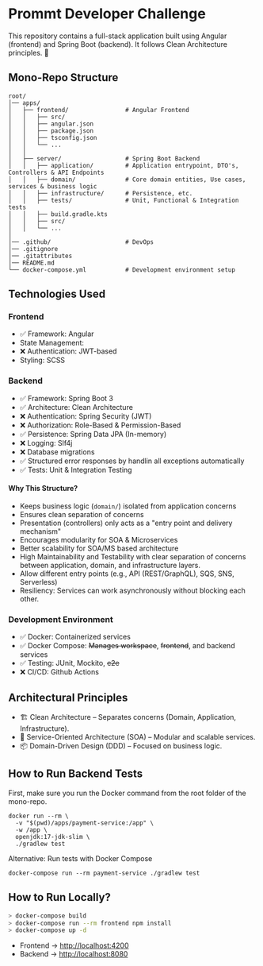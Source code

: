 # Prommt Developer Challenge
This repository contains a full-stack application built using Angular (frontend) and Spring Boot (backend). It follows Clean Architecture principles. 🚀

## Mono-Repo Structure
```
root/
│── apps/
│   ├── frontend/                # Angular Frontend
│   │   ├── src/
│   │   ├── angular.json
│   │   ├── package.json
│   │   ├── tsconfig.json
│   │   └── ...
│   │
│   ├── server/                  # Spring Boot Backend
│   │   ├── application/         # Application entrypoint, DTO's, Controllers & API Endpoints
│   │   ├── domain/              # Core domain entities, Use cases, services & business logic
│   │   ├── infrastructure/      # Persistence, etc.
│   │   ├── tests/               # Unit, Functional & Integration tests
│   │   ├── build.gradle.kts
│   │   ├── src/
│   │   └── ...
│
│── .github/                     # DevOps
│── .gitignore
│── .gitattributes
│── README.md
└── docker-compose.yml           # Development environment setup
```

## Technologies Used
### Frontend
- ✅ Framework: Angular
- State Management:
- ❌ Authentication: JWT-based
- Styling: SCSS

### Backend
- ✅ Framework: Spring Boot 3
- ✅ Architecture: Clean Architecture
- ❌ Authentication: Spring Security (JWT)
- ❌ Authorization: Role-Based & Permission-Based
- ✅ Persistence: Spring Data JPA (In-memory)
- ❌ Logging: Slf4j
- ❌ Database migrations
- ✅ Structured error responses by handlin all exceptions automatically
- ✅ Tests: Unit & Integration Testing

#### Why This Structure?
- Keeps business logic (`domain/`) isolated from application concerns
- Ensures clean separation of concerns
- Presentation (controllers) only acts as a "entry point and delivery mechanism"
- Encourages modularity for SOA & Microservices
- Better scalability for SOA/MS based architecture
- High Maintainability and Testability with clear separation of concerns between application, domain, and infrastructure layers.
- Allow different entry points (e.g., API (REST/GraphQL), SQS, SNS, Serverless)
- Resiliency: Services can work asynchronously without blocking each other.

### Development Environment
- ✅ Docker: Containerized services
- ✅ Docker Compose: ~~Manages workspace~~, ~~frontend~~, and backend services
- ✅ Testing: JUnit, Mockito, ~~e2e~~
- ❌ CI/CD: Github Actions

## Architectural Principles
- 🏗️ Clean Architecture – Separates concerns (Domain, Application, Infrastructure).
- 🧩 Service-Oriented Architecture (SOA) – Modular and scalable services.
- 📦 Domain-Driven Design (DDD) – Focused on business logic.

## How to Run Backend Tests
First, make sure you run the Docker command from the root folder of the mono-repo.
```
docker run --rm \
  -v "$(pwd)/apps/payment-service:/app" \
  -w /app \
  openjdk:17-jdk-slim \
  ./gradlew test
```

Alternative: Run tests with Docker Compose
```
docker-compose run --rm payment-service ./gradlew test
```

## How to Run Locally?

```sh
> docker-compose build
> docker-compose run --rm frontend npm install
> docker-compose up -d
```
- Frontend → [http://localhost:4200](http://localhost:4200)
- Backend → [http://localhost:8080](http://localhost:8080)
